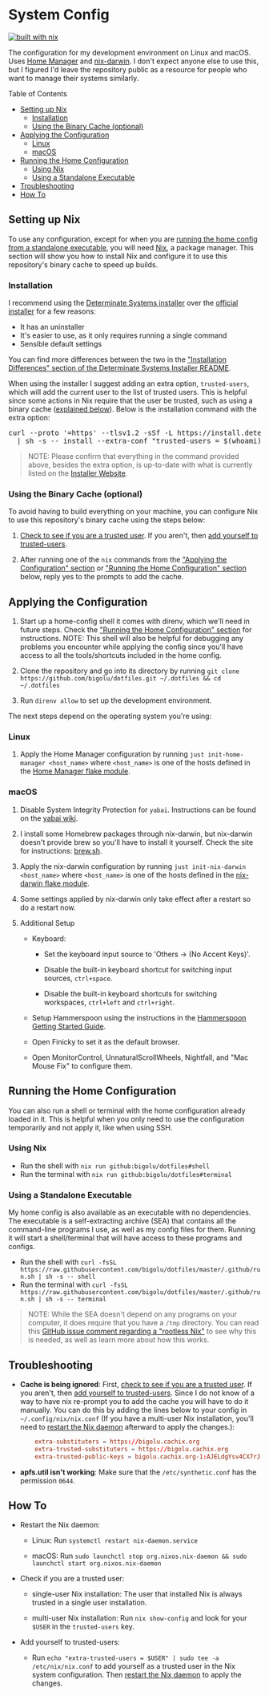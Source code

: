 # System Config

[![built with nix][built-with-nix-badge]][built-with-nix-site]

The configuration for my development environment on Linux and macOS. Uses
[Home Manager][home-manager] and [nix-darwin][nix-darwin]. I don't expect anyone else to use this,
but I figured I'd leave the repository public as a resource for people who want to manage
their systems similarly.

Table of Contents

<!--
  DO NOT EDIT THE TABLE OF CONTENTS MANUALLY.
  It gets generated by markdown-toc: https://github.com/jonschlinkert/markdown-toc
  To regenerate, run `just generate-toc`. Though the pre-commit hook will automatically run this
  for you.
-->

<!-- toc -->

* [Setting up Nix](#setting-up-nix)
  * [Installation](#installation)
  * [Using the Binary Cache (optional)](#using-the-binary-cache-optional)
* [Applying the Configuration](#applying-the-configuration)
  * [Linux](#linux)
  * [macOS](#macos)
* [Running the Home Configuration](#running-the-home-configuration)
  * [Using Nix](#using-nix)
  * [Using a Standalone Executable](#using-a-standalone-executable)
* [Troubleshooting](#troubleshooting)
* [How To](#how-to)

<!-- tocstop -->

## Setting up Nix

To use any configuration, except for when you are
[running the home config from a standalone executable](#using-a-standalone-executable), you will need
[Nix][nix], a package manager. This section will show you how to install Nix and configure it to use this
repository's binary cache to speed up builds.

### Installation

I recommend using the [Determinate Systems installer][determinate-systems-installer] over the
[official installer][official-installer] for a few reasons:

* It has an uninstaller
* It's easier to use, as it only requires running a single command
* Sensible default settings

You can find more differences between the two in the
["Installation Differences" section of the Determinate Systems Installer README][determinate-systems-installer-differences].

When using the installer I suggest adding an extra option, `trusted-users`, which will add the current user to the list
of trusted users. This is helpful since some actions in Nix require that the user be trusted, such as using a
binary cache ([explained below](#using-the-binary-cache-optional)). Below is the installation command with the
extra option:

<pre>
curl --proto '=https' --tlsv1.2 -sSf -L https://install.determinate.systems/nix \
  | sh -s -- install --extra-conf "trusted-users = $(whoami)"
</pre>

> NOTE: Please confirm that everything in the command provided above, besides the extra option, is up-to-date with
what is currently listed on the [Installer Website][determinate-systems-installer].

<!-- Adding this since the link generated by markdown-toc doesn't match what GitHub generated -->
<span id="using-the-binary-cache-optional"></span>

### Using the Binary Cache (optional)

To avoid having to build everything on your machine, you can configure Nix to use this repository's binary cache using
the steps below:

1. [Check to see if you are a trusted user](#check-trust). If you aren't, then
[add yourself to trusted-users](#add-trust).

2. After running one of the `nix` commands from the
["Applying the Configuration" section](#applying-the-configuration) or
["Running the Home Configuration" section](#running-the-home-configuration) below, reply yes to the prompts to add
the cache.

## Applying the Configuration

1. Start up a home-config shell it comes with direnv, which we'll need in future steps.
Check the ["Running the Home Configuration" section](#running-the-home-configuration) for
instructions. NOTE: This shell will also be helpful for debugging any problems you encounter
while applying the config since you'll have access to all the tools/shortcuts included in the home
config.

2. Clone the repository and go into its directory by running
`git clone https://github.com/bigolu/dotfiles.git ~/.dotfiles && cd ~/.dotfiles`

3. Run `direnv allow` to set up the development environment.

The next steps depend on the operating system you're using:

### Linux

1. Apply the Home Manager configuration by running `just init-home-manager <host_name>`
where `<host_name>` is one of the hosts defined in the [Home Manager flake module][home-manager-flake-module].

### macOS

1. Disable System Integrity Protection for `yabai`. Instructions can be found on the [yabai wiki][yabai-wiki].

2. I install some Homebrew packages through nix-darwin, but nix-darwin doesn't provide brew so you'll have to install
it yourself. Check the site for instructions: [brew.sh][brew].

3. Apply the nix-darwin configuration by running `just init-nix-darwin <host_name>` where
`<host_name>` is one of the hosts defined in the [nix-darwin flake module][nix-darwin-flake-module].

4. Some settings applied by nix-darwin only take effect after a restart so do a restart now.

5. Additional Setup

    * Keyboard:

        * Set the keyboard input source to 'Others → (No Accent Keys)'.

        * Disable the built-in keyboard shortcut for switching input sources, `ctrl+space`.

        * Disable the built-in keyboard shortcuts for switching workspaces, `ctrl+left` and `ctrl+right`.

    * Setup Hammerspoon using the instructions in the [Hammerspoon Getting Started Guide][hammerspoon-guide].

    * Open Finicky to set it as the default browser.

    * Open MonitorControl, UnnaturalScrollWheels, Nightfall, and "Mac Mouse Fix" to configure them.

## Running the Home Configuration

You can also run a shell or terminal with the home configuration already loaded in it. This is helpful when you only
need to use the configuration temporarily and not apply it, like when using SSH.

### Using Nix

* Run the shell with `nix run github:bigolu/dotfiles#shell`
* Run the terminal with `nix run github:bigolu/dotfiles#terminal`

### Using a Standalone Executable

My home config is also available as an executable with no dependencies. The executable is a self-extracting archive
(SEA) that contains all the command-line programs I use, as well as my config files for them. Running it will start a
shell/terminal that will have access to these programs and configs.

* Run the shell with
`curl -fsSL https://raw.githubusercontent.com/bigolu/dotfiles/master/.github/run.sh | sh -s -- shell`
* Run the terminal with
`curl -fsSL https://raw.githubusercontent.com/bigolu/dotfiles/master/.github/run.sh | sh -s -- terminal`

> NOTE: While the SEA doesn't depend on any programs on your computer, it does require that you have a `/tmp`
directory. You can read this [GitHub issue comment regarding a "rootless Nix"][rootless-nix] to see why this is
needed, as well as learn more about how this works.

## Troubleshooting

* **Cache is being ignored**: First, [check to see if you are a trusted user](#check-trust). If you aren't, then
[add yourself to trusted-users](#add-trust). Since I do not know of a way to have nix re-prompt you to add the cache
you will have to do it manually. You can do this by adding the lines below to your config in `~/.config/nix/nix.conf`
(If you have a multi-user Nix installation, you'll need to [restart the Nix daemon](#restart-daemon) afterward to apply the changes.):

    ``` conf
        extra-substituters = https://bigolu.cachix.org
        extra-trusted-substituters = https://bigolu.cachix.org
        extra-trusted-public-keys = bigolu.cachix.org-1:AJELdgYsv4CX7rJkuGu5HuVaOHcqlOgR07ZJfihVTIw=
    ```

* **apfs.util isn't working**: Make sure that the `/etc/synthetic.conf` has the permission `0644`.

## How To

* <span id="restart-daemon">Restart the Nix daemon</span>:

  * Linux: Run `systemctl restart nix-daemon.service`

  * macOS: Run `sudo launchctl stop org.nixos.nix-daemon && sudo launchctl start org.nixos.nix-daemon`

* <span id="check-trust">Check if you are a trusted user</span>:

  * single-user Nix installation: The user that installed Nix is always trusted in a single user installation.

  * multi-user Nix installation: Run `nix show-config` and look for your `$USER` in the `trusted-users` key.

* <span id="add-trust">Add yourself to trusted-users</span>:

  * Run `echo "extra-trusted-users = $USER" | sudo tee -a /etc/nix/nix.conf` to add yourself as a trusted user in the
  Nix system configuration. Then [restart the Nix daemon](#restart-daemon) to apply the changes.

[determinate-systems-installer]:https://github.com/DeterminateSystems/nix-installer
[determinate-systems-installer-differences]:https://github.com/DeterminateSystems/nix-installer#installation-differences
[official-installer]:https://nixos.org/download.html
[home-manager]:https://github.com/nix-community/home-manager
[nix-darwin]:https://github.com/LnL7/nix-darwin
[home-manager-flake-module]:https://github.com/bigolu/dotfiles/blob/master/flake-modules/home-manager/default.nix
[yabai-wiki]:https://github.com/koekeishiya/yabai/wiki/Disabling-System-Integrity-Protection
[brew]:https://brew.sh/
[nix-darwin-flake-module]:https://github.com/bigolu/dotfiles/blob/master/flake-modules/nix-darwin/default.nix
[hammerspoon-guide]:https://www.hammerspoon.org/go/
[rootless-nix]:https://github.com/NixOS/nix/issues/1971#issue-304578884
[built-with-nix-site]:https://builtwithnix.org
[built-with-nix-badge]:https://builtwithnix.org/badge.svg
[nix]:https://nixos.org/learn
